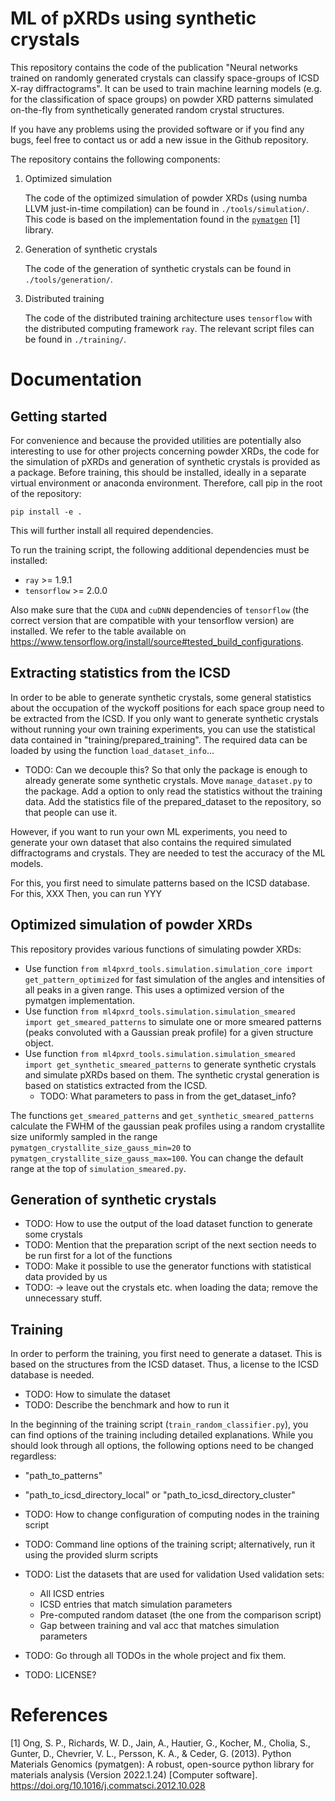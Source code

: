 # ML of pXRDs using synthetic crystals

This repository contains the code of the publication "Neural networks trained on
randomly generated crystals can classify space-groups of ICSD X-ray
diffractograms". It can be used to train machine learning models (e.g. for the
classification of space groups) on powder XRD patterns simulated on-the-fly from
synthetically generated random crystal structures.

If you have any problems using the provided software or if you find any bugs,
feel free to contact us or add a new issue in the Github repository.

The repository contains the following components:

1. Optimized simulation

    The code of the optimized simulation of powder XRDs (using numba LLVM
    just-in-time compilation) can be found in `./tools/simulation/`. This code
    is based on the implementation found in the
    [`pymatgen`](https://github.com/materialsproject/pymatgen) [1] library.

2. Generation of synthetic crystals

    The code of the generation of synthetic crystals can be found in
    `./tools/generation/`.

3. Distributed training

    The code of the distributed training architecture uses `tensorflow` with
    the distributed computing framework `ray`. The relevant script files can be
    found in `./training/`.

# Documentation
## Getting started

For convenience and because the provided utilities are potentially also
interesting to use for other projects concerning powder XRDs, the code for the
simulation of pXRDs and generation of synthetic crystals is provided as a
package. Before training, this should be installed, ideally in a separate
virtual environment or anaconda environment. Therefore, call pip in the root of
the repository:

```
pip install -e .
```

This will further install all required dependencies. 

To run the training script, the following additional dependencies must be
installed:

- `ray` >= 1.9.1
- `tensorflow` >= 2.0.0

Also make sure that the `CUDA` and `cuDNN` dependencies of `tensorflow` (the
correct version that are compatible with your tensorflow version) are installed.
We refer to the table available on
https://www.tensorflow.org/install/source#tested_build_configurations.

## Extracting statistics from the ICSD
In order to be able to generate synthetic crystals, some general statistics
about the occupation of the wyckoff positions for each space group need to be extracted
from the ICSD. If you only want to generate synthetic crystals without running your own
training experiments, you can use the statistical data contained in "training/prepared_training".
The required data can be loaded by using the function `load_dataset_info`...

- TODO: Can we decouple this? So that only the package is enough to already generate some 
synthetic crystals. Move `manage_dataset.py` to the package. Add a option to only read the statistics
without the training data. Add the statistics file of the prepared_dataset to the repository,
so that people can use it.

However, if you want to run your own ML experiments, you need to generate your own dataset
that also contains the required simulated diffractograms and crystals. 
They are needed to test the accuracy of the ML models.

For this, you first need to simulate patterns based on the ICSD database. For this, XXX
Then, you can run YYY

## Optimized simulation of powder XRDs
This repository provides various functions of simulating powder XRDs:

- Use function `from ml4pxrd_tools.simulation.simulation_core import get_pattern_optimized`
for fast simulation of the angles and intensities of all peaks in a given range. This 
uses a optimized version of the pymatgen implementation.
- Use function `from ml4pxrd_tools.simulation.simulation_smeared import get_smeared_patterns`
to simulate one or more smeared patterns (peaks convoluted with a Gaussian preak profile)
for a given structure object.
- Use function `from ml4pxrd_tools.simulation.simulation_smeared import get_synthetic_smeared_patterns`
to generate synthetic crystals and simulate pXRDs based on them. The synthetic crystal generation
is based on statistics extracted from the ICSD. 
    - TODO: What parameters to pass in from the get_dataset_info?

The functions `get_smeared_patterns` and `get_synthetic_smeared_patterns` calculate the FWHM of the gaussian
peak profiles using a random crystallite size uniformly sampled in the range `pymatgen_crystallite_size_gauss_min=20`
to `pymatgen_crystallite_size_gauss_max=100`. You can change the default range at the top of `simulation_smeared.py`.

## Generation of synthetic crystals
- TODO: How to use the output of the load dataset function to generate some crystals
- TODO: Mention that the preparation script of the next section needs to be run first for a lot of the functions
- TODO: Make it possible to use the generator functions with statistical data provided by us 
- TODO: -> leave out the crystals etc. when loading the data; remove the unnecessary stuff.

## Training

In order to perform the training, you first need to generate a dataset. This is
based on the structures from the ICSD dataset. Thus, a license to the ICSD
database is needed.

- TODO: How to simulate the dataset
- TODO: Describe the benchmark and how to run it

In the beginning of the training script (`train_random_classifier.py`), you can
find options of the training including detailed explanations. While you should look
through all options, the following options need to be changed regardless:
- "path_to_patterns"
- "path_to_icsd_directory_local" or "path_to_icsd_directory_cluster"

- TODO: How to change configuration of computing nodes in the training script
- TODO: Command line options of the training script; alternatively, run it using the provided slurm scripts

- TODO: List the datasets that are used for validation
Used validation sets:
    - All ICSD entries
    - ICSD entries that match simulation parameters
    - Pre-computed random dataset (the one from the comparison script)
    - Gap between training and val acc that matches simulation parameters

- TODO: Go through all TODOs in the whole project and fix them.
- TODO: LICENSE?

# References
[1] Ong, S. P., Richards, W. D., Jain, A., Hautier, G., Kocher, M., Cholia, S., Gunter, D., Chevrier, V. L., Persson, K. A., & Ceder, G. (2013). Python Materials Genomics (pymatgen): A robust, open-source python library for materials analysis (Version 2022.1.24) [Computer software]. https://doi.org/10.1016/j.commatsci.2012.10.028